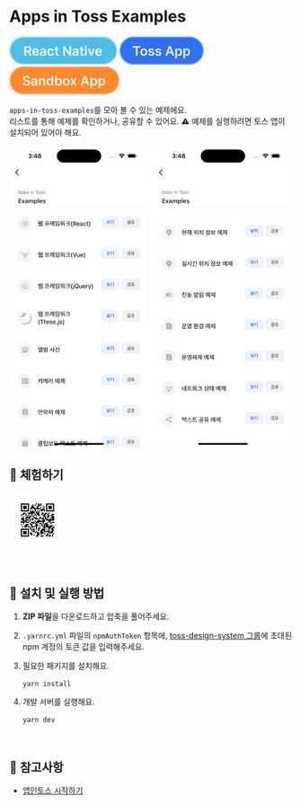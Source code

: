 # Apps in Toss Examples

![React Native](../assets/tags/tag-react-native.svg)
![Toss App](../assets/tags/tag-toss-app.svg)
![Sandbox App](../assets/tags/tag-sandbox-app.svg)

`apps-in-toss-examples`를 모아 볼 수 있는 예제에요.  
리스트를 통해 예제를 확인하거나, 공유할 수 있어요. ⚠️ 예제를 실행하려면 토스 앱이 설치되어 있어야 해요.

<img src="../assets//examples/examples-example-image.png" ait="example image" width="670px" />

<br />

## 📲 체험하기

<img src="../assets/qr-codes/examples-qr-code.svg" ait="qr code" width="100px" />&nbsp;

<br />

## 🚀 설치 및 실행 방법

1. **ZIP 파일**을 다운로드하고 압축을 풀어주세요.

2. `.yarnrc.yml` 파일의 `npmAuthToken` 항목에, [toss-design-system 그룹](https://tossmini-docs.toss.im/tds-react-native/setup-npm/)에 초대된 npm 계정의 토큰 값을 입력해주세요.

3. 필요한 패키지를 설치해요.

   ```
   yarn install
   ```

4. 개발 서버를 실행해요.

   ```
   yarn dev
   ```

<br />

## 📌 참고사항

- [앱인토스 시작하기](https://developers-apps-in-toss.toss.im/overview.html)
